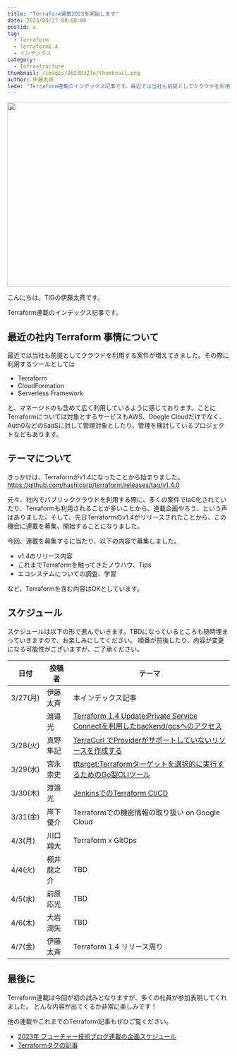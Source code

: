 ```yaml
---
title: "Terraform連載2023を開始します"
date: 2023/03/27 00:00:00
postid: a
tag:
  - Terraform
  - Terraform1.4
  - インデックス
category:
  - Infrastructure
thumbnail: /images/20230327a/thumbnail.png
author: 伊藤太斉
lede: "Terraform連載のインデックス記事です。最近では当社も前提としてクラウドを利用する案件が増えてきました。その際に利用するツールとしては"
---
```

<img src="/images/20230327a/terraform.png" alt="" width="800" height="418" loading="lazy">

こんにちは。TIGの伊藤太斉です。

Terraform連載のインデックス記事です。

## 最近の社内 Terraform 事情について

最近では当社も前提としてクラウドを利用する案件が増えてきました。その際に利用するツールとしては

- Terraform
- CloudFormation
- Serverless Framework

と、マネージドのも含めて広く利用しているように感じております。ことにTerraformについては対象とするサービスもAWS、Google Cloudだけでなく、Auth0などのSaaSに対して管理対象としたり、管理を検討しているプロジェクトなどもあります。


## テーマについて
きっかけは、Terraformがv1.4になったことから始まりました。
https://github.com/hashicorp/terraform/releases/tag/v1.4.0

元々、社内でパブリッククラウドを利用する際に、多くの案件でIaC化されていたり、Terraformも利用されることが多いことから、連載企画やろう、という声はありました。そして、先日Terraformのv1.4がリリースされたことから、この機会に連載を募集、開始することになりました。

今回、連載を募集するに当たり、以下の内容で募集しました。

- v1.4のリリース内容
- これまでTerraformを触ってきたノウハウ、Tips
- エコシステムについての調査、学習

など、Terraformを含む内容はOKとしています。

## スケジュール
スケジュールは以下の形で進んでいきます。TBDになっているところも随時埋まっていきますので、お楽しみにしてください。
順番が前後したり、内容が変更になる可能性がございますが、ご了承ください。

| 日付 | 投稿者 | テーマ |
| ---- | ---- | ------ |
| 3/27(月) | 伊藤太斉 | 本インデックス記事 |
|          | 渡邉光 | [Terraform 1.4 Update:Private Service Connectを利用したbackend/gcsへのアクセス](/articles/20230327b/) |
| 3/28(火) | 真野隼記 | [TerraCurl でProviderがサポートしていないリソースを作成する](/articles/20230328a/) |
| 3/29(水) | 宮永崇史 | [tftarget:Terraformターゲットを選択的に実行するためのGo製CLIツール](/articles/20230329a/) |
| 3/30(木) | 渡邉光 | [JenkinsでのTerraform CI/CD](/articles/20230330a/) |
| 3/31(金) | 岸下優介 | Terraformでの機密情報の取り扱い on Google Cloud |
| 4/3(月) | 川口翔大 | Terraform x GitOps |
| 4/4(火) | 棚井龍之介 | TBD |
| 4/5(水) | 前原応光 | TBD |
| 4/6(木) | 大岩潤矢 | TBD |
| 4/7(金) | 伊藤太斉 | Terraform 1.4 リリース周り |

## 最後に
Terraform連載は今回が初の試みとなりますが、多くの社員が参加表明してくれました。
どんな内容が出てくるか非常に楽しみです！

他の連載やこれまでのTerraform記事もぜひご覧ください。

- [2023年 フューチャー技術ブログ連載の企画スケジュール](/articles/20230314a/)
- [Terraformタグの記事](/tags/Terraform/)



